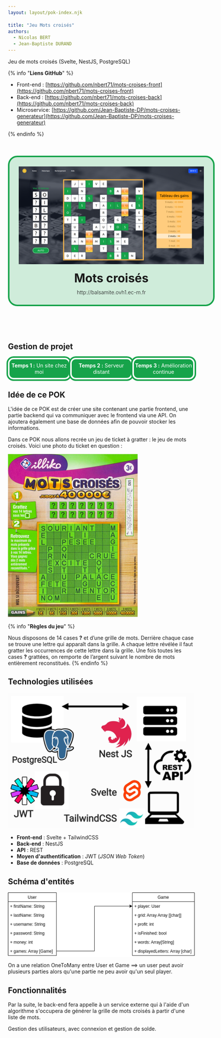 ```yaml
---
layout: layout/pok-index.njk

title: "Jeu Mots croisés"
authors:
  - Nicolas BERT
  - Jean-Baptiste DURAND
---
```


<!-- début résumé -->
Jeu de mots croisés (Svelte, NestJS, PostgreSQL)
<!-- fin résumé -->

{% info "**Liens GitHub**" %}

* Front-end : [https://github.com/nbert71/mots-croises-front](https://github.com/nbert71/mots-croises-front)
* Back-end : [https://github.com/nbert71/mots-croises-back](https://github.com/nbert71/mots-croises-back)
* Microservice: [https://github.com/Jean-Baptiste-DP/mots-croises-generateur](https://github.com/Jean-Baptiste-DP/mots-croises-generateur)

{% endinfo %}

<a href="http://balsamite.ovh1.ec-m.fr" class="imageContainer">
  <img src="https://raw.githubusercontent.com/do-it-ecm/promo-2022-2023/main/Bert-Nicolas/pok/images/gamePage.png" alt="Page de jeu" class="viewPage">
  <div class="infoTitles">
    <p class="title">Mots croisés</p>
    <p class="link">http://balsamite.ovh1.ec-m.fr</p>
  </div>
</a>

<br>

## Gestion de projet

<div class="allButtonGestionProjet">
  <a href="./temps-1" class="buttonGestionProjet">
    <span><b class="hoverUnderline">Temps 1 :</b> Un site chez moi</span>
  </a>

  <a href="./temps-2" class="buttonGestionProjet">
    <span><b class="hoverUnderline">Temps 2 :</b> Serveur distant</span>
  </a>

  <a href="./temps-3" class="buttonGestionProjet">
    <span><b class="hoverUnderline">Temps 3 :</b> Amélioration continue</span>
  </a>
</div>

## Idée de ce POK

L'idée de ce POK est de créer une site contenant une partie frontend, une partie backend qui va communiquer avec le frontend via une API. On ajoutera également une base de données afin de pouvoir stocker les informations.

Dans ce POK nous allons recrée un jeu de ticket à gratter : le jeu de mots croisés. Voici une photo du ticket en question :

<img src="https://raw.githubusercontent.com/do-it-ecm/promo-2022-2023/main/Bert-Nicolas/pok/images/mots-croises.jpg" alt="Image jeu de mots croisés" style="width: 350px; margin: 0 auto;" />
<br>

{% info "**Règles du jeu**" %}

Nous disposons de 14 cases **?** et d’une grille de mots. Derrière chaque case se trouve une lettre qui apparaît dans la grille. A chaque lettre révélée il faut gratter les occurrences de cette lettre dans la grille. Une fois toutes les cases **?** grattées, on remporte de l’argent suivant le nombre de mots entièrement reconstitués.
{% endinfo %}

## Technologies utilisées

<img src="https://raw.githubusercontent.com/do-it-ecm/promo-2022-2023/main/Bert-Nicolas/pok/images/choix_techno.jpg" alt="Technologies utilisées" style="width: 700px; margin: 0 auto; border: 0" />

* **Front-end** : Svelte + TailwindCSS
* **Back-end** : NestJS
* **API** : REST
* **Moyen d'authentification** : JWT (*JSON Web Token*)
* **Base de données** : PostgreSQL

## Schéma d'entités

<div style="display: grid; place-items: center;">
  <img src="https://raw.githubusercontent.com/do-it-ecm/promo-2022-2023/main/Bert-Nicolas/pok/images/UML-POK-1.png" alt="Schéma d'entités" style="border: 0;" />
</div>

On a une relation OneToMany entre User et Game ==> un user peut avoir plusieurs parties alors qu'une partie ne peu avoir qu'un seul player.

## Fonctionnalités

Par la suite, le back-end fera appelle à un service externe qui à l'aide d'un algorithme s'occupera de générer la grille de mots croisés à partir d'une liste de mots.

Gestion des utilisateurs, avec connexion et gestion de solde.

<style>
  a.imageContainer{
    margin: 50px auto;
    width: 550px;
    display: block;
    border: 4px solid rgb(22,163,74);
    border-radius: 25px;
    --opacity:0.2;
    transition: all 1s;
    background-color : rgba(22,163,74,var(--opacity));
    text-decoration:none;
  }
  a.imageContainer:hover{
    --opacity:0.6;
  }
  img.viewPage{
    width:500px;
    margin: 25px 25px 15px 25px;
    border-width:0;
  }
  div.infoTitles .title{
    font-size:32px;
    margin: 0 0 10px 0;
    text-align: center;
    font-weight: bolder;
  }
  div.infoTitles .link{
    margin: 0 0 25px 0;
    text-align: center;
    font-weight: 350;
  }
  a.buttonGestionProjet{
    display: flex;
    position: relative;
    height: 50px;
    width: 280px;
    background-color: rgb(22,163,74);
    border-radius: 15px;
    text-align: center;
    justify-content: center;
    align-items:center;
    border: 4px white solid;
    outline: 4px rgb(22,163,74) solid;
    text-decoration: none;
    transition: transform 0.3s cubic-bezier(.12,-0.91,.85,1.86);
  }
  a.buttonGestionProjet:hover{
    transform: scale(1.1);
  }
  a.buttonGestionProjet span{
    display: block;
    color: white;
  }
  div.allButtonGestionProjet{
    display:flex;
    flex-direction:row;
    justify-content: space-around;
  }
  .hoverUnderline{
    position:relative;
  }
  a.buttonGestionProjet .hoverUnderline::after{
    content:"";
    position: absolute;
    bottom:0;
    left:0;
    height: 0.125em;
    width: 0;
    background-color:white;
    transition: all 0.6s;
  }
  a.buttonGestionProjet:hover .hoverUnderline::after{
    width:100%;
  }
</style>
